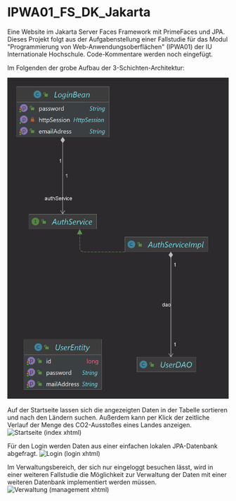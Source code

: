 # IPWA01_FS_DK_Jakarta
Eine Website im Jakarta Server Faces Framework mit PrimeFaces und JPA.
Dieses Projekt folgt aus der Aufgabenstellung einer Fallstudie für das Modul "Programmierung von Web-Anwendungsoberflächen" (IPWA01) der IU Internationale Hochschule.
Code-Kommentare werden noch eingefügt.


Im Folgenden der grobe Aufbau der 3-Schichten-Architektur:

![3-Schichten-Architektur](3-Schichten-Architektur.png)

Auf der Startseite lassen sich die angezeigten Daten in der Tabelle sortieren und nach den Ländern suchen. Außerdem kann per Klick der zeitliche Verlauf der Menge des CO2-Ausstoßes eines Landes anzeigen.
![Startseite (index xhtml)](https://user-images.githubusercontent.com/75684697/167374676-dacf7c93-92bd-4da9-a71e-d068e22b4725.png)

Für den Login werden Daten aus einer einfachen lokalen JPA-Datenbank abgefragt.
![Login (login xhtml)](https://user-images.githubusercontent.com/75684697/167375328-9b6c2243-2c79-4cd2-aac5-5ab12b76279c.png)

Im Verwaltungsbereich, der sich nur eingeloggt besuchen lässt, wird in einer weiteren Fallstudie die Möglichkeit zur Verwaltung der Daten mit einer weiteren Datenbank implementiert werden müssen.
![Verwaltung (management xhtml)](https://user-images.githubusercontent.com/75684697/167375585-9a83f360-a973-4e23-b11b-3229c13bee97.png)
